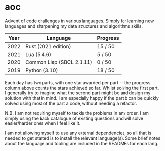 # aoc

Advent of code challenges in various languages. Simply for learning new languages and sharpening my data structures and algorithms skills.

| Year | Language                  | Progress |
| ---- | ------------------------- | -------- |
| 2022 | Rust (2021 edition)       | 15 / 50  |
| 2021 | Lua (5.4.6)               | 5 / 50   |
| 2020 | Common Lisp (SBCL 2.1.11) | 0 / 50   |
| 2019 | Python (3.10)             | 18 / 50  |

Each day has two parts, with one star awarded per part -- the progress column above counts the stars achieved so far. Whilst solving the first part, I generally try to imagine what the second part might be and design my solution with that in mind. I am especially happy if the part b can be quickly solved using most of the part a code, without needing a refactor.

N.B. I am not requiring myself to tackle the problems in any order. I am simply using the back catalogue of existing questions and will solve easier/harder ones when I feel like it.

I am not allowing myself to use any external dependencies, so all that is needed to get started is to install the relevant language(s). Some brief notes about the language and tooling are included in the READMEs for each lang.
